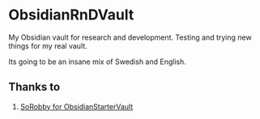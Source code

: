 # ObsidianRnDVault

My Obsidian vault for research and development. Testing and trying new things for my real vault.

Its going to be an insane mix of Swedish and English.

## Thanks to

1. [SoRobby for ObsidianStarterVault](https://github.com/SoRobby/ObsidianStarterVault)
